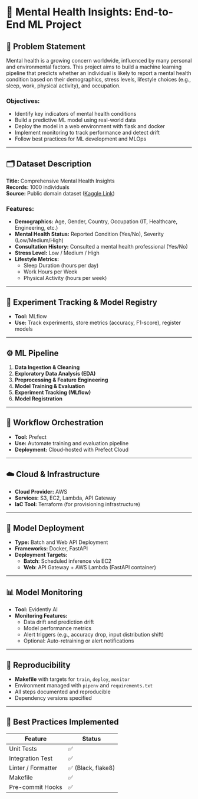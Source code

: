 # 🧠 Mental Health Insights: End-to-End ML Project

## 📌 Problem Statement

Mental health is a growing concern worldwide, influenced by many personal and environmental factors. This project aims to build a machine learning pipeline that predicts whether an individual is likely to report a mental health condition based on their demographics, stress levels, lifestyle choices (e.g., sleep, work, physical activity), and occupation.

### Objectives:
- Identify key indicators of mental health conditions
- Build a predictive ML model using real-world data
- Deploy the model in a web environment with flask and docker
- Implement monitoring to track performance and detect drift
- Follow best practices for ML development and MLOps

---

## 🗂️ Dataset Description

**Title:** Comprehensive Mental Health Insights  
**Records:** 1000 individuals  
**Source:** Public domain dataset ([Kaggle Link](https://www.kaggle.com/datasets/bhadramohit/mental-health-dataset?select=mental_health_dataset.csv))  

### Features:
- **Demographics:** Age, Gender, Country, Occupation (IT, Healthcare, Engineering, etc.)
- **Mental Health Status:** Reported Condition (Yes/No), Severity (Low/Medium/High)
- **Consultation History:** Consulted a mental health professional (Yes/No)
- **Stress Level:** Low / Medium / High
- **Lifestyle Metrics:**
  - Sleep Duration (hours per day)
  - Work Hours per Week
  - Physical Activity (hours per week)

---

## 🧪 Experiment Tracking & Model Registry

- **Tool:** MLflow  
- **Use:** Track experiments, store metrics (accuracy, F1-score), register models

---

## ⚙️ ML Pipeline

1. **Data Ingestion & Cleaning**
2. **Exploratory Data Analysis (EDA)**
3. **Preprocessing & Feature Engineering**
4. **Model Training & Evaluation**
5. **Experiment Tracking (MLflow)**
6. **Model Registration**

---

## 🔄 Workflow Orchestration

- **Tool:** Prefect  
- **Use:** Automate training and evaluation pipeline  
- **Deployment:** Cloud-hosted with Prefect Cloud

---

## ☁️ Cloud & Infrastructure

- **Cloud Provider:** AWS  
- **Services:** S3, EC2, Lambda, API Gateway  
- **IaC Tool:** Terraform (for provisioning infrastructure)

---

## 🚀 Model Deployment

- **Type:** Batch and Web API Deployment  
- **Frameworks:** Docker, FastAPI  
- **Deployment Targets:**
  - **Batch**: Scheduled inference via EC2
  - **Web**: API Gateway + AWS Lambda (FastAPI container)

---

## 📊 Model Monitoring

- **Tool:** Evidently AI  
- **Monitoring Features:**
  - Data drift and prediction drift
  - Model performance metrics
  - Alert triggers (e.g., accuracy drop, input distribution shift)
  - Optional: Auto-retraining or alert notifications

---

## 🔁 Reproducibility

- **Makefile** with targets for `train`, `deploy`, `monitor`
- Environment managed with `pipenv` and `requirements.txt`
- All steps documented and reproducible
- Dependency versions specified

---

## 🧰 Best Practices Implemented

| Feature               | Status            |
|-----------------------|--------------------|
| Unit Tests            | ✅                 |
| Integration Test      | ✅                 |
| Linter / Formatter    | ✅ (Black, flake8) |
| Makefile              | ✅                 |
| Pre-commit Hooks      | ✅                 |
